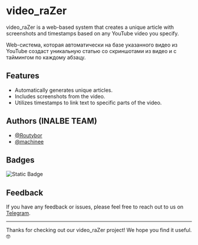 
# video_raZer

video_raZer is a web-based system that creates a unique article with screenshots and timestamps based on any YouTube video you specify.


Web-системa, которая автоматически на базе указанного видео из YouTube создаст уникальную статью со скриншотами из видео и с таймингом по каждому абзацу.

## Features

- Automatically generates unique articles.
- Includes screenshots from the video.
- Utilizes timestamps to link text to specific parts of the video.

## Authors (INALBE TEAM)

- [@Routybor](https://github.com/Routybor)
- [@machinee](https://github.com/freeeakn)

## Badges

![Static Badge](https://img.shields.io/badge/hackathon-100%25-complete)

## Feedback

If you have any feedback or issues, please feel free to reach out to us on [Telegram](https://t.me/Freeeakn).

---

Thanks for checking out our video_raZer project! We hope you find it useful. 🤓
